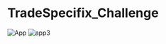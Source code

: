 # TradeSpecifix_Challenge

![App](https://user-images.githubusercontent.com/80301375/132896844-fc561fba-79a2-4279-a13a-de4e8a6e720a.png)
![app3](https://user-images.githubusercontent.com/80301375/132896858-827d2cb0-5cd6-46ab-bbe0-21b3359a1b9d.png)
